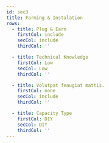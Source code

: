 ```yaml
---
id: sec3
title: Farming & Instalation
rows:
  - title: Plug & Earn
    firstCol: include
    secCol: include
    thirdCol: ''

  - title: Technical Knowledge
    firstCol: Low
    secCol: Low
    thirdCol: ''

  - title: Volutpat feaugiat mattis.
    firstCol: none
    secCol: include
    thirdCol: ''

  - title: Capacity Type
    firstCol: DIY
    secCol: DIY
    thirdCol: ''
---
```

